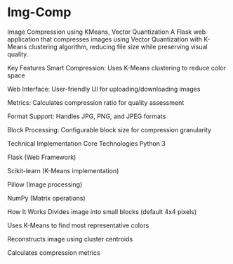 # Img-Comp
Image Compression using KMeans, Vector Quantization
A Flask web application that compresses images using Vector Quantization with K-Means clustering algorithm, reducing file size while preserving visual quality.

Key Features
Smart Compression: Uses K-Means clustering to reduce color space

Web Interface: User-friendly UI for uploading/downloading images

Metrics: Calculates compression ratio for quality assessment

Format Support: Handles JPG, PNG, and JPEG formats

Block Processing: Configurable block size for compression granularity

Technical Implementation
Core Technologies
Python 3

Flask (Web Framework)

Scikit-learn (K-Means implementation)

Pillow (Image processing)

NumPy (Matrix operations)

How It Works
Divides image into small blocks (default 4x4 pixels)

Uses K-Means to find most representative colors

Reconstructs image using cluster centroids

Calculates compression metrics
